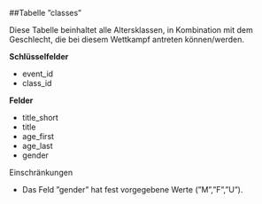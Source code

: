 ##Tabelle ”classes” 

Diese Tabelle beinhaltet alle Altersklassen, in Kombination mit dem Geschlecht, die bei diesem Wettkampf antreten können/werden.

**Schlüsselfelder**

* event_id
* class_id

**Felder**

* title_short
* title
* age_first
* age_last
* gender

Einschränkungen

* Das Feld ”gender” hat fest vorgegebene Werte (”M”,”F”,”U”).
